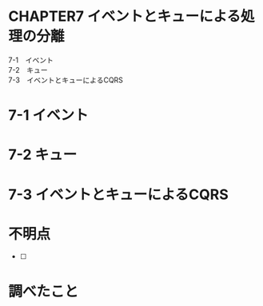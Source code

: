 # CHAPTER7 イベントとキューによる処理の分離
7-1　イベント  
7-2　キュー  
7-3　イベントとキューによるCQRS

# 7-1 イベント


# 7-2 キュー


# 7-3 イベントとキューによるCQRS


# 不明点
- [ ] 


# 調べたこと
